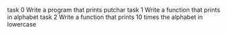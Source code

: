 task 0 Write a program that prints putchar
task 1 Write a function that prints in alphabet
task 2 Write a function that prints 10 times the alphabet in lowercase
